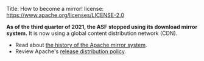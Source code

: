 Title: How to become a mirror!
license: https://www.apache.org/licenses/LICENSE-2.0


**As of the third quarter of 2021, the ASF stopped using its download mirror system.** It is now using a global content distribution network (CDN).

  - Read about <a href="https://apache.org/history/mirror-history.html">the history of the Apache mirror system</a>.
  - Review Apache's <a href="https://infra.apache.org/release-distribution.html" target="_blank">release distribution policy</a>.
